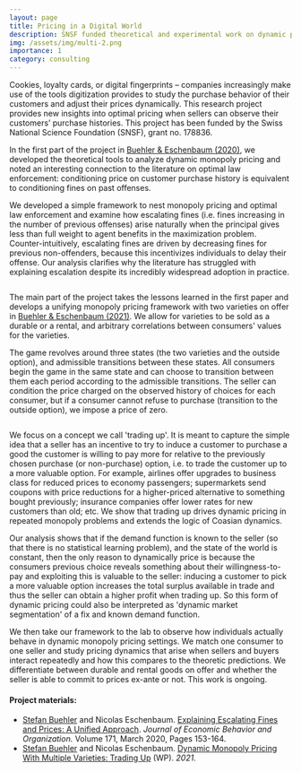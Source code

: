 ```yaml
---
layout: page
title: Pricing in a Digital World
description: SNSF funded theoretical and experimental work on dynamic pricing when a firm tracks customers' purchases
img: /assets/img/multi-2.png
importance: 1
category: consulting
---
```



Cookies, loyalty cards, or digital fingerprints – companies increasingly make use of the tools digitization provides to study the purchase behavior of their customers and adjust their prices dynamically. This research project provides new insights into optimal pricing when sellers can observe their customers’ purchase histories. This project has been funded by the Swiss National Science Foundation (SNSF), grant no. 178836.

In the first part of the project in <a href="https://neschenbaum.github.io/assets/pdf/escalating-prices-and-fines.pdf">Buehler & Eschenbaum (2020)</a>, we developed the theoretical tools to analyze dynamic monopoly pricing and noted an interesting connection to the literature on optimal law enforcement: conditioning price on customer purchase history is equivalent to conditioning fines on past offenses.

<div class="row justify-content-sm-center">
    <div class="col-sm-8 mt-3 mt-md-0">
      <p>We developed a simple framework to nest monopoly pricing and optimal law enforcement and examine how escalating fines (i.e. fines increasing in the number of previous offenses) arise naturally when the principal gives less than full weight to agent benefits in the maximization problem. Counter-intuitively, escalating fines are driven by decreasing fines for previous non-offenders, because this incentivizes individuals to delay their offense. Our analysis clarifies why the literature has struggled with explaining escalation despite its incredibly widespread adoption in practice.</p>
    </div>
    <div class="col-sm-4 mt-3 mt-md-0">
        <img class="img-fluid rounded z-depth-1" src="{{ '/assets/img/escalating-period1.png' | relative_url }}" alt="" title="First period behavior for a linear distribution function"/>
    </div>
</div>

The main part of the project takes the lessons learned in the first paper and develops a unifying monopoly pricing framework with two varieties on offer in <a href="https://neschenbaum.github.io/assets/pdf/Multiproduct_Dynamic_Pricing.pdf">Buehler & Eschenbaum (2021)</a>. We allow for varieties to be sold as a durable or a rental, and arbitrary correlations between consumers' values for the varieties.

<div class="row justify-content-sm-center">
    <div class="col-sm-7 mt-3 mt-md-0">
      <p>The game revolves around three states (the two varieties and the outside option), and admissible transitions between these states. All consumers begin the game in the same state and can choose to transition between them each period according to the admissible transitions. The seller can condition the price charged on the observed history of choices for each consumer, but if a consumer cannot refuse to purchase (transition to the outside option), we impose a price of zero.</p>
    </div>
    <div class="col-sm-5 mt-3 mt-md-0">
        <img class="img-fluid rounded z-depth-1" src="{{ '/assets/img/multi-statemachine.png' | relative_url }}" alt="" title="Finite state machine for two rental varieties"/>
    </div>
</div>

We focus on a concept we call 'trading up'. It is meant to capture the simple idea that a seller has an incentive to try to induce a customer to purchase a good the customer is willing to pay more for relative to the previously chosen purchase (or non-purchase) option, i.e. to trade the customer up to a more valuable option. For example, airlines offer upgrades to business class for reduced prices to economy passengers; supermarkets send coupons with price reductions for a higher-priced alternative to something bought previously; insurance companies offer lower rates for new customers than old; etc. We show that trading up drives dynamic pricing in repeated monopoly problems and extends the logic of Coasian dynamics.

Our analysis shows that if the demand function is known to the seller (so that there is no statistical learning problem), and the state of the world is constant, then the only reason to dynamically price is because the consumers previous choice reveals something about their willingness-to-pay and exploiting this is valuable to the seller: inducing a customer to pick a more valuable option increases the total surplus available in trade and thus the seller can obtain a higher profit when trading up. So this form of dynamic pricing could also be interpreted as 'dynamic market segmentation' of a fix and known demand function.

We then take our framework to the lab to observe how individuals actually behave in dynamic monopoly pricing settings. We match one consumer to one seller and study pricing dynamics that arise when sellers and buyers interact repeatedly and how this compares to the theoretic predictions. We differentiate between durable and rental goods on offer and whether the seller is able to commit to prices ex-ante or not. This work is ongoing.

<h4>Project materials:</h4><ul><li>
<a href="https://stefan-buehler.net">Stefan Buehler</a> and Nicolas Eschenbaum. <a href="/assets/pdf/escalating-fines-and-prices.pdf">Explaining Escalating Fines and Prices: A Unified Approach</a>. <i>Journal of Economic Behavior and Organization.</i> Volume 171, March 2020, Pages 153-164.
</li>
<li>
<a href="https://stefan-buehler.net">Stefan Buehler</a> and Nicolas Eschenbaum. <a href="/assets/pdf/Multiproduct_Dynamic_Pricing.pdf">Dynamic Monopoly Pricing With Multiple Varieties: Trading Up</a> (WP). <i>2021.</i>
</li>
</ul>
